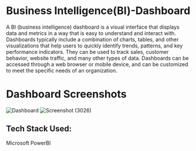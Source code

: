 # Business Intelligence(BI)-Dashboard
A BI (business intelligence) dashboard is a visual interface that displays data and metrics in a way that is easy to understand and interact with.
Dashboards typically include a combination of charts, tables, and other visualizations that help users to quickly identify trends, patterns, and key performance indicators. They can be used to track sales, customer behavior, website traffic, and many other types of data. Dashboards can be accessed through a web browser or mobile device, and can be customized to meet the specific needs of an organization.


# Dashboard Screenshots

![Dashboard](https://user-images.githubusercontent.com/97810143/212645132-886779bf-c9b1-430e-bbfd-09582d03e054.png)
![Screenshot (3026)](https://user-images.githubusercontent.com/97810143/212661670-3f902952-49a1-4dfc-a5ee-697265c065a5.png)


## Tech Stack Used: 
Microsoft PowerBI
